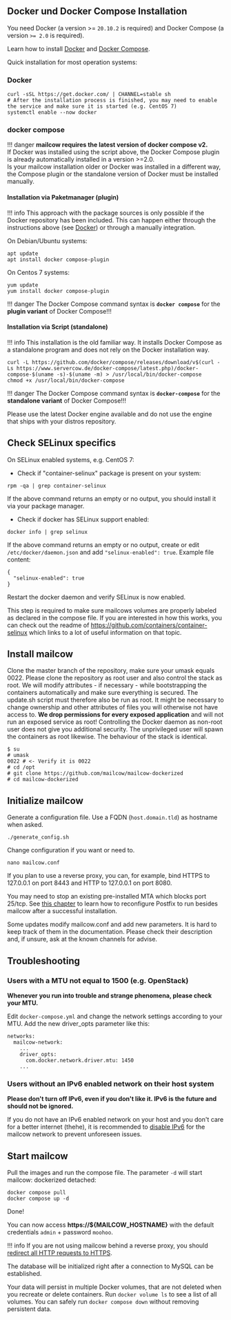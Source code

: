 ## Docker und Docker Compose Installation
You need Docker (a version >= `20.10.2` is required) and Docker Compose (a version `>= 2.0` is required).

 Learn how to install [Docker](https://docs.docker.com/install/) and [Docker Compose](https://docs.docker.com/compose/install/).

Quick installation for most operation systems:

### Docker
```
curl -sSL https://get.docker.com/ | CHANNEL=stable sh
# After the installation process is finished, you may need to enable the service and make sure it is started (e.g. CentOS 7)
systemctl enable --now docker
```

### docker compose

!!! danger
    **mailcow requires the latest version of docker compose v2.**<br>
    If Docker was installed using the script above, the Docker Compose plugin is already automatically installed in a version >=2.0.<br>
    Is your mailcow installation older or Docker was installed in a different way, the Compose plugin or the standalone version of Docker must be installed manually.

#### Installation via Paketmanager (plugin)

!!! info
    This approach with the package sources is only possible if the Docker repository has been included. This can happen either through the instructions above (see [Docker](#docker)) or through a manually integration.

On Debian/Ubuntu systems:
```
apt update
apt install docker compose-plugin
```

On Centos 7 systems:
```
yum update
yum install docker compose-plugin
```

!!! danger
    The Docker Compose command syntax is **`docker compose`** for the **plugin variant** of Docker Compose!!!

#### Installation via Script (standalone)

!!! info
    This installation is the old familiar way. It installs Docker Compose as a standalone program and does not rely on the Docker installation way.

```
curl -L https://github.com/docker/compose/releases/download/v$(curl -Ls https://www.servercow.de/docker-compose/latest.php)/docker-compose-$(uname -s)-$(uname -m) > /usr/local/bin/docker-compose
chmod +x /usr/local/bin/docker-compose
```

!!! danger
    The Docker Compose command syntax is **`docker-compose`** for the **standalone variant** of Docker Compose!!!   

Please use the latest Docker engine available and do not use the engine that ships with your distros repository.

## Check SELinux specifics
On SELinux enabled systems, e.g. CentOS 7:

- Check if "container-selinux" package is present on your system:

```
rpm -qa | grep container-selinux
```

If the above command returns an empty or no output, you should install it via your package manager.

- Check if docker has SELinux support enabled:

```
docker info | grep selinux
```

If the above command returns an empty or no output, create or edit `/etc/docker/daemon.json` and add `"selinux-enabled": true`. Example file content:

```
{
  "selinux-enabled": true
}
```

Restart the docker daemon and verify SELinux is now enabled.

This step is required to make sure mailcows volumes are properly labeled as declared in the compose file.
If you are interested in how this works, you can check out the readme of https://github.com/containers/container-selinux which links to a lot of useful information on that topic.


## Install mailcow
Clone the master branch of the repository, make sure your umask equals 0022. Please clone the repository as root user and also control the stack as root. We will modify attributes - if necessary - while bootstrapping the containers automatically and make sure everything is secured. The update.sh script must therefore also be run as root. It might be necessary to change ownership and other attributes of files you will otherwise not have access to. **We drop permissions for every exposed application** and will not run an exposed service as root! Controlling the Docker daemon as non-root user does not give you additional security. The unprivileged user will spawn the containers as root likewise. The behaviour of the stack is identical.

```
$ su
# umask
0022 # <- Verify it is 0022
# cd /opt
# git clone https://github.com/mailcow/mailcow-dockerized
# cd mailcow-dockerized
```

## Initialize mailcow
Generate a configuration file. Use a FQDN (`host.domain.tld`) as hostname when asked.
```
./generate_config.sh
```

Change configuration if you want or need to.
```
nano mailcow.conf
```
If you plan to use a reverse proxy, you can, for example, bind HTTPS to 127.0.0.1 on port 8443 and HTTP to 127.0.0.1 on port 8080.

You may need to stop an existing pre-installed MTA which blocks port 25/tcp. See [this chapter](../post_installation/firststeps-local_mta.en.md) to learn how to reconfigure Postfix to run besides mailcow after a successful installation.

Some updates modify mailcow.conf and add new parameters. It is hard to keep track of them in the documentation. Please check their description and, if unsure, ask at the known channels for advise.


## Troubleshooting
### Users with a MTU not equal to 1500 (e.g. OpenStack)

**Whenever you run into trouble and strange phenomena, please check your MTU.**

Edit `docker-compose.yml` and change the network settings according to your MTU.
Add the new driver_opts parameter like this:
```
networks:
  mailcow-network:
    ...
    driver_opts:
      com.docker.network.driver.mtu: 1450
    ...
```

### Users without an IPv6 enabled network on their host system

**Please don't turn off IPv6, even if you don't like it. IPv6 is the future and should not be ignored.**

If you do not have an IPv6 enabled network on your host and you don't care for a better internet (thehe), it is recommended to [disable IPv6](../post_installation/firststeps-disable_ipv6.en.md) for the mailcow network to prevent unforeseen issues.


## Start mailcow
Pull the images and run the compose file. The parameter `-d` will start mailcow: dockerized detached:
```
docker compose pull
docker compose up -d
```

Done!

You can now access **https://${MAILCOW_HOSTNAME}** with the default credentials `admin` + password `moohoo`.

!!! info
    If you are not using mailcow behind a reverse proxy, you should [redirect all HTTP requests to HTTPS](../manual-guides/u_e-80_to_443.md).

The database will be initialized right after a connection to MySQL can be established.

Your data will persist in multiple Docker volumes, that are not deleted when you recreate or delete containers. Run `docker volume ls` to see a list of all volumes. You can safely run `docker compose down` without removing persistent data.